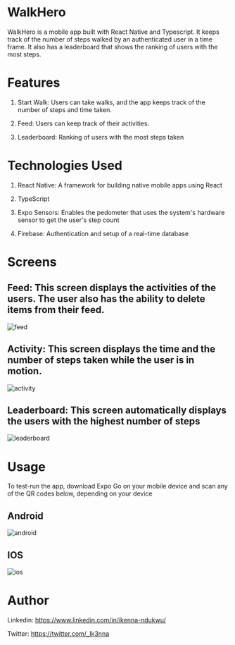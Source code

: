 #  WalkHero

WalkHero is a mobile app built with React Native and Typescript. It keeps track of the number of steps walked by an authenticated user in a time frame. It also has a leaderboard that shows the ranking of users with the most steps.

#  Features

1. Start Walk: Users can take walks, and the app keeps track of the number of steps and time taken.
   
2. Feed: Users can keep track of their activities.
   
3. Leaderboard: Ranking of users with the most steps taken

#  Technologies Used

1. React Native: A framework for building native mobile apps using React
   
2. TypeScript

3. Expo Sensors: Enables the pedometer that uses the system's hardware sensor to get the user's step count
   
4. Firebase: Authentication and setup of a real-time database

# Screens

## Feed: This screen displays the activities of the users. The user also has the ability to delete items from their feed.
![feed](https://github.com/Ik3nna/WalkHero/assets/101594456/7ff2f634-ae97-401f-b4a0-66b43ecd0c90)

## Activity: This screen displays the time and the number of steps taken while the user is in motion.
![activity](https://github.com/Ik3nna/WalkHero/assets/101594456/8b35328b-f78d-4e98-b513-8cdfbcbc9e87)

## Leaderboard: This screen automatically displays the users with the highest number of steps
![leaderboard](https://github.com/Ik3nna/WalkHero/assets/101594456/998ba030-bbe2-4360-a3e0-69094a1c7f3e)

#  Usage

To test-run the app, download Expo Go on your mobile device and scan any of the QR codes below, depending on your device

## Android
![android](https://github.com/Ik3nna/WalkHero/assets/101594456/513f4d61-10f9-46c2-8363-dd16bf44942f)

## IOS
![ios](https://github.com/Ik3nna/WalkHero/assets/101594456/3a91fccf-51b8-45f5-8c1e-e43ec89539c7)
  
#  Author

Linkedin: https://www.linkedin.com/in/ikenna-ndukwu/

Twitter:  https://twitter.com/_Ik3nna


